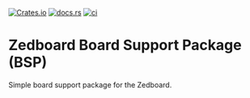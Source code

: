 [![Crates.io](https://img.shields.io/crates/v/zedboard-bsp)](https://crates.io/crates/zedboard-bsp)
[![docs.rs](https://img.shields.io/docsrs/zedboard-bsp)](https://docs.rs/zedboard-bsp)
[![ci](https://github.com/us-irs/zynq7000-rs/actions/workflows/ci.yml/badge.svg?branch=main)](https://github.com/us-irs/zynq7000-rs/actions/workflows/ci.yml)

Zedboard Board Support Package (BSP)
===========

Simple board support package for the Zedboard.
